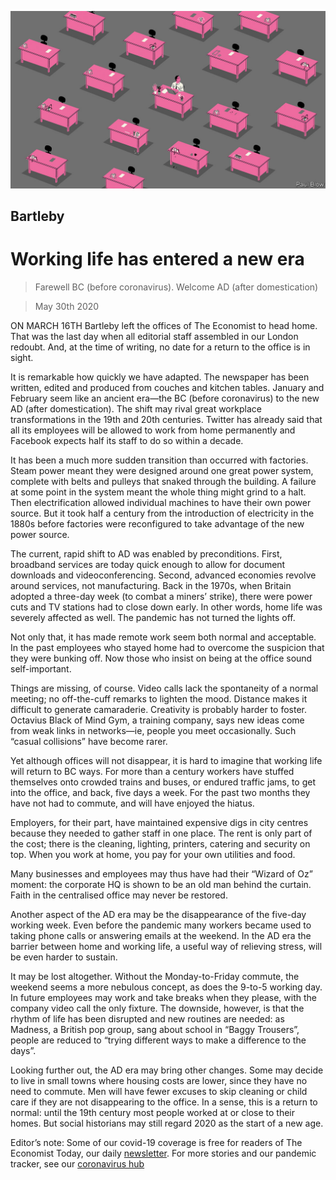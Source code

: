 ![](./images/20200530_WBD001_0.jpg)

## Bartleby

# Working life has entered a new era

> Farewell BC (before coronavirus). Welcome AD (after domestication)

> May 30th 2020

ON MARCH 16TH Bartleby left the offices of The Economist to head home. That was the last day when all editorial staff assembled in our London redoubt. And, at the time of writing, no date for a return to the office is in sight.

It is remarkable how quickly we have adapted. The newspaper has been written, edited and produced from couches and kitchen tables. January and February seem like an ancient era—the BC (before coronavirus) to the new AD (after domestication). The shift may rival great workplace transformations in the 19th and 20th centuries. Twitter has already said that all its employees will be allowed to work from home permanently and Facebook expects half its staff to do so within a decade.

It has been a much more sudden transition than occurred with factories. Steam power meant they were designed around one great power system, complete with belts and pulleys that snaked through the building. A failure at some point in the system meant the whole thing might grind to a halt. Then electrification allowed individual machines to have their own power source. But it took half a century from the introduction of electricity in the 1880s before factories were reconfigured to take advantage of the new power source.

The current, rapid shift to AD was enabled by preconditions. First, broadband services are today quick enough to allow for document downloads and videoconferencing. Second, advanced economies revolve around services, not manufacturing. Back in the 1970s, when Britain adopted a three-day week (to combat a miners’ strike), there were power cuts and TV stations had to close down early. In other words, home life was severely affected as well. The pandemic has not turned the lights off.

Not only that, it has made remote work seem both normal and acceptable. In the past employees who stayed home had to overcome the suspicion that they were bunking off. Now those who insist on being at the office sound self-important.

Things are missing, of course. Video calls lack the spontaneity of a normal meeting; no off-the-cuff remarks to lighten the mood. Distance makes it difficult to generate camaraderie. Creativity is probably harder to foster. Octavius Black of Mind Gym, a training company, says new ideas come from weak links in networks—ie, people you meet occasionally. Such “casual collisions” have become rarer.

Yet although offices will not disappear, it is hard to imagine that working life will return to BC ways. For more than a century workers have stuffed themselves onto crowded trains and buses, or endured traffic jams, to get into the office, and back, five days a week. For the past two months they have not had to commute, and will have enjoyed the hiatus.

Employers, for their part, have maintained expensive digs in city centres because they needed to gather staff in one place. The rent is only part of the cost; there is the cleaning, lighting, printers, catering and security on top. When you work at home, you pay for your own utilities and food.

Many businesses and employees may thus have had their “Wizard of Oz” moment: the corporate HQ is shown to be an old man behind the curtain. Faith in the centralised office may never be restored.

Another aspect of the AD era may be the disappearance of the five-day working week. Even before the pandemic many workers became used to taking phone calls or answering emails at the weekend. In the AD era the barrier between home and working life, a useful way of relieving stress, will be even harder to sustain.

It may be lost altogether. Without the Monday-to-Friday commute, the weekend seems a more nebulous concept, as does the 9-to-5 working day. In future employees may work and take breaks when they please, with the company video call the only fixture. The downside, however, is that the rhythm of life has been disrupted and new routines are needed: as Madness, a British pop group, sang about school in “Baggy Trousers”, people are reduced to “trying different ways to make a difference to the days”.

Looking further out, the AD era may bring other changes. Some may decide to live in small towns where housing costs are lower, since they have no need to commute. Men will have fewer excuses to skip cleaning or child care if they are not disappearing to the office. In a sense, this is a return to normal: until the 19th century most people worked at or close to their homes. But social historians may still regard 2020 as the start of a new age.

Editor’s note: Some of our covid-19 coverage is free for readers of The Economist Today, our daily [newsletter](https://www.economist.com/https://my.economist.com/user#newsletter). For more stories and our pandemic tracker, see our [coronavirus hub](https://www.economist.com//news/2020/03/11/the-economists-coverage-of-the-coronavirus)